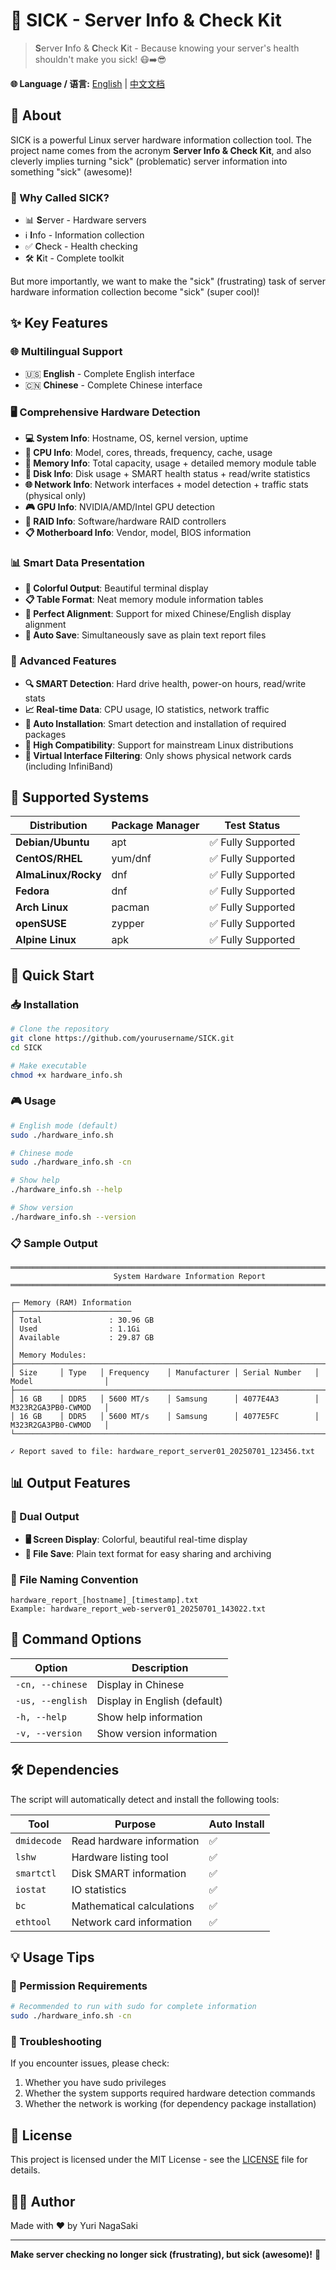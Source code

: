 # 🏥 SICK - Server Info & Check Kit

> **S**erver **I**nfo & **C**heck **K**it - Because knowing your server's health shouldn't make you sick! 😷➡️😎

**🌐 Language / 语言:** [English](README.md) | [中文文档](README_CN.md)

## 🎯 About

SICK is a powerful Linux server hardware information collection tool. The project name comes from the acronym **Server Info & Check Kit**, and also cleverly implies turning "sick" (problematic) server information into something "sick" (awesome)!

### 🤔 Why Called SICK?

- 📊 **S**erver - Hardware servers
- ℹ️ **I**nfo - Information collection  
- ✅ **C**heck - Health checking
- 🛠️ **K**it - Complete toolkit

But more importantly, we want to make the "sick" (frustrating) task of server hardware information collection become "sick" (super cool)!

## ✨ Key Features

### 🌐 Multilingual Support
- 🇺🇸 **English** - Complete English interface
- 🇨🇳 **Chinese** - Complete Chinese interface

### 🖥️ Comprehensive Hardware Detection
- **💻 System Info**: Hostname, OS, kernel version, uptime
- **🧠 CPU Info**: Model, cores, threads, frequency, cache, usage
- **🎯 Memory Info**: Total capacity, usage + detailed memory module table
- **💾 Disk Info**: Disk usage + SMART health status + read/write statistics
- **🌐 Network Info**: Network interfaces + model detection + traffic stats (physical only)
- **🎮 GPU Info**: NVIDIA/AMD/Intel GPU detection
- **🔧 RAID Info**: Software/hardware RAID controllers
- **📋 Motherboard Info**: Vendor, model, BIOS information

### 📊 Smart Data Presentation
- **🎨 Colorful Output**: Beautiful terminal display
- **📋 Table Format**: Neat memory module information tables
- **📏 Perfect Alignment**: Support for mixed Chinese/English display alignment
- **💾 Auto Save**: Simultaneously save as plain text report files

### 🔧 Advanced Features
- **🔍 SMART Detection**: Hard drive health, power-on hours, read/write stats
- **📈 Real-time Data**: CPU usage, IO statistics, network traffic
- **🔌 Auto Installation**: Smart detection and installation of required packages
- **📱 High Compatibility**: Support for mainstream Linux distributions
- **🚫 Virtual Interface Filtering**: Only shows physical network cards (including InfiniBand)

## 🐧 Supported Systems

| Distribution | Package Manager | Test Status |
|--------------|-----------------|-------------|
| **Debian/Ubuntu** | apt | ✅ Fully Supported |
| **CentOS/RHEL** | yum/dnf | ✅ Fully Supported |
| **AlmaLinux/Rocky** | dnf | ✅ Fully Supported |
| **Fedora** | dnf | ✅ Fully Supported |
| **Arch Linux** | pacman | ✅ Fully Supported |
| **openSUSE** | zypper | ✅ Fully Supported |
| **Alpine Linux** | apk | ✅ Fully Supported |

## 🚀 Quick Start

### 📥 Installation

```bash
# Clone the repository
git clone https://github.com/yourusername/SICK.git
cd SICK

# Make executable
chmod +x hardware_info.sh
```

### 🎮 Usage

```bash
# English mode (default)
sudo ./hardware_info.sh

# Chinese mode
sudo ./hardware_info.sh -cn

# Show help
./hardware_info.sh --help

# Show version
./hardware_info.sh --version
```

### 📋 Sample Output

```
════════════════════════════════════════════════════════════════════════════════
                       System Hardware Information Report                       
════════════════════════════════════════════════════════════════════════════════

┌─ Memory (RAM) Information
├──────────────────────────
│ Total               : 30.96 GB
│ Used                : 1.1Gi
│ Available           : 29.87 GB
│
│ Memory Modules:
├────────────────────────────────────────────────────────────────────────────────┤
│ Size     │ Type   │ Frequency    │ Manufacturer │ Serial Number   │ Model                │
├────────────────────────────────────────────────────────────────────────────────┤
│ 16 GB    │ DDR5   │ 5600 MT/s    │ Samsung      │ 4077E4A3        │ M323R2GA3PB0-CWMOD   │
│ 16 GB    │ DDR5   │ 5600 MT/s    │ Samsung      │ 4077E5FC        │ M323R2GA3PB0-CWMOD   │
└────────────────────────────────────────────────────────────────────────────────┘

✓ Report saved to file: hardware_report_server01_20250701_123456.txt
```

## 📊 Output Features

### 🎨 Dual Output
- **🖥️ Screen Display**: Colorful, beautiful real-time display
- **📄 File Save**: Plain text format for easy sharing and archiving

### 📁 File Naming Convention
```
hardware_report_[hostname]_[timestamp].txt
Example: hardware_report_web-server01_20250701_143022.txt
```

## 🔧 Command Options

| Option | Description |
|--------|-------------|
| `-cn, --chinese` | Display in Chinese |
| `-us, --english` | Display in English (default) |
| `-h, --help` | Show help information |
| `-v, --version` | Show version information |

## 🛠️ Dependencies

The script will automatically detect and install the following tools:

| Tool | Purpose | Auto Install |
|------|---------|--------------|
| `dmidecode` | Read hardware information | ✅ |
| `lshw` | Hardware listing tool | ✅ |
| `smartctl` | Disk SMART information | ✅ |
| `iostat` | IO statistics | ✅ |
| `bc` | Mathematical calculations | ✅ |
| `ethtool` | Network card information | ✅ |

## 💡 Usage Tips

### 🔐 Permission Requirements
```bash
# Recommended to run with sudo for complete information
sudo ./hardware_info.sh -cn
```

### 🔧 Troubleshooting
If you encounter issues, please check:
1. Whether you have sudo privileges
2. Whether the system supports required hardware detection commands
3. Whether the network is working (for dependency package installation)


## 📄 License

This project is licensed under the MIT License - see the [LICENSE](LICENSE) file for details.

## 👨‍💻 Author

Made with ❤️ by Yuri NagaSaki

---

**Make server checking no longer sick (frustrating), but sick (awesome)!** 🚀 
